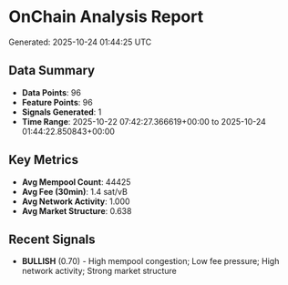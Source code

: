 # OnChain Analysis Report
Generated: 2025-10-24 01:44:25 UTC

## Data Summary
- **Data Points**: 96
- **Feature Points**: 96
- **Signals Generated**: 1
- **Time Range**: 2025-10-22 07:42:27.366619+00:00 to 2025-10-24 01:44:22.850843+00:00

## Key Metrics
- **Avg Mempool Count**: 44425
- **Avg Fee (30min)**: 1.4 sat/vB
- **Avg Network Activity**: 1.000
- **Avg Market Structure**: 0.638

## Recent Signals
- **BULLISH** (0.70) - High mempool congestion; Low fee pressure; High network activity; Strong market structure
